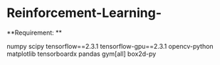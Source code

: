 # Reinforcement-Learning-


**Requirement: **

numpy
scipy
tensorflow==2.3.1
tensorflow-gpu==2.3.1
opencv-python
matplotlib
tensorboardx
pandas
gym[all]
box2d-py
